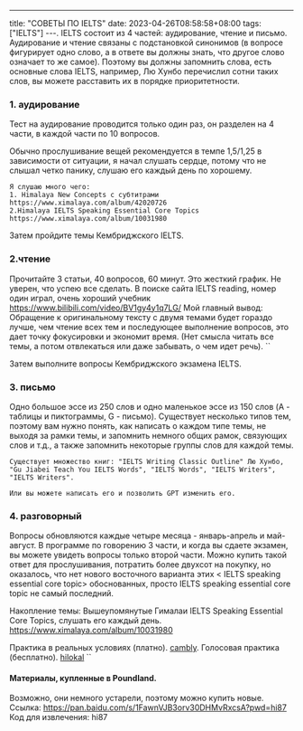 ---
title: "СОВЕТЫ ПО IELTS"
date: 2023-04-26T08:58:58+08:00
tags: ["IELTS"]
---.
IELTS состоит из 4 частей: аудирование, чтение и письмо.
Аудирование и чтение связаны с подстановкой синонимов (в вопросе фигурирует одно слово, а в ответе вы должны знать, что другое слово означает то же самое).
Поэтому вы должны запомнить слова, есть основные слова IELTS, например, Лю Хунбо перечислил сотни таких слов, вы можете расставить их в порядке приоритетности.
### 1. аудирование
Тест на аудирование проводится только один раз, он разделен на 4 части, в каждой части по 10 вопросов.

Обычно прослушивание вещей рекомендуется в темпе 1,5/1,25 в зависимости от ситуации, я начал слушать сердце, потому что не слышал четко панику, слушаю его каждый день по хорошему.
```
Я слушаю много чего:
1. Himalaya New Concepts с субтитрами
https://www.ximalaya.com/album/42020726
2.Himalaya IELTS Speaking Essential Core Topics
https://www.ximalaya.com/album/10031980
```
Затем пройдите темы Кембриджского IELTS.

### 2.чтение
Прочитайте 3 статьи, 40 вопросов, 60 минут. Это жесткий график.
Не уверен, что успею все сделать.
В поиске сайта IELTS reading, номер один играл, очень хороший учебник https://www.bilibili.com/video/BV1gy4y1q7LG/
Мой главный вывод:
Обращение к оригинальному тексту с двумя темами будет гораздо лучше, чем чтение всех тем и последующее выполнение вопросов, это дает точку фокусировки и экономит время.
(Нет смысла читать все темы, а потом отвлекаться или даже забывать, о чем идет речь).
``

Затем выполните вопросы Кембриджского экзамена IELTS.

### 3. письмо
Одно большое эссе из 250 слов и одно маленькое эссе из 150 слов (A - таблицы и пиктограммы, G - письмо).
Существует несколько типов тем, поэтому вам нужно понять, как написать о каждом типе темы, не выходя за рамки темы, и запомнить немного общих рамок, связующих слов и т.д., а также запомнить некоторые группы слов для каждой темы.
```
Существует множество книг: "IELTS Writing Classic Outline" Лю Хунбо, "Gu Jiabei Teach You IELTS Words", "IELTS Words", "IELTS Writers", "IELTS Writers".

Или вы можете написать его и позволить GPT изменить его.
```

### 4. разговорный
Вопросы обновляются каждые четыре месяца - январь-апрель и май-август. В программе по говорению 3 части, и когда вы сдаете экзамен, вы можете увидеть вопросы только второй части.
Можно купить такой ответ для прослушивания, потратить более двухсот на покупку, но оказалось, что нет нового восточного варианта этих < IELTS speaking essential core topic> обоснованных, просто IELTS speaking essential core topic не самый последний.

Накопление темы:
Вышеупомянутые Гималаи IELTS Speaking Essential Core Topics, слушать его каждый день.
https://www.ximalaya.com/album/10031980

Практика в реальных условиях (платно).
[cambly](https://www.cambly.com/en/student?lang=zh_CN).
Голосовая практика (бесплатно).
[hilokal](https://www.hilokal.com/en/lobby)
``

#### Материалы, купленные в Poundland.
Возможно, они немного устарели, поэтому можно купить новые.
Ссылка: https://pan.baidu.com/s/1FawnVJB3orv30DHMvRxcsA?pwd=hi87
Код для извлечения: hi87